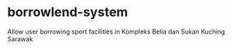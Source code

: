 # borrowlend-system
Allow user borrowing sport facilities in Kompleks Belia dan Sukan Kuching Sarawak
